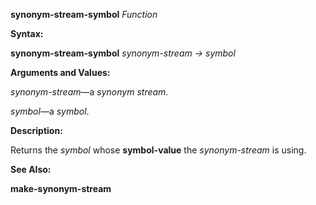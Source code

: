 **synonym-stream-symbol** *Function* 



**Syntax:** 



**synonym-stream-symbol** *synonym-stream → symbol* 



**Arguments and Values:** 



*synonym-stream*—a *synonym stream*. 



*symbol*—a *symbol*. 







 



 



**Description:** 



Returns the *symbol* whose **symbol-value** the *synonym-stream* is using. 



**See Also:** 



**make-synonym-stream** 



